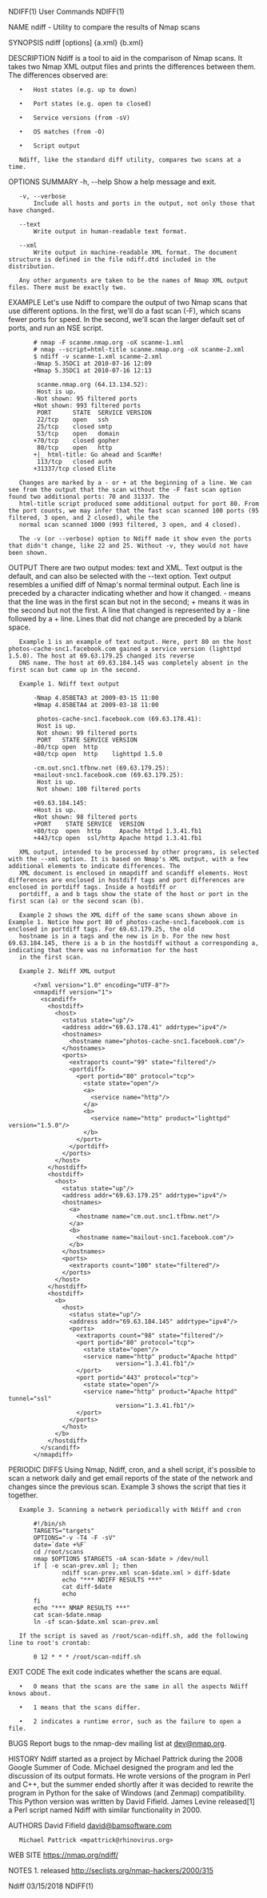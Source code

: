 NDIFF(1)                                                                                 User Commands                                                                                 NDIFF(1)

NAME
       ndiff - Utility to compare the results of Nmap scans

SYNOPSIS
       ndiff [options] {a.xml} {b.xml}

DESCRIPTION
       Ndiff is a tool to aid in the comparison of Nmap scans. It takes two Nmap XML output files and prints the differences between them. The differences observed are:

       •   Host states (e.g. up to down)

       •   Port states (e.g. open to closed)

       •   Service versions (from -sV)

       •   OS matches (from -O)

       •   Script output

       Ndiff, like the standard diff utility, compares two scans at a time.

OPTIONS SUMMARY
       -h, --help
           Show a help message and exit.

       -v, --verbose
           Include all hosts and ports in the output, not only those that have changed.

       --text
           Write output in human-readable text format.

       --xml
           Write output in machine-readable XML format. The document structure is defined in the file ndiff.dtd included in the distribution.

       Any other arguments are taken to be the names of Nmap XML output files. There must be exactly two.

EXAMPLE
       Let's use Ndiff to compare the output of two Nmap scans that use different options. In the first, we'll do a fast scan (-F), which scans fewer ports for speed. In the second, we'll
       scan the larger default set of ports, and run an NSE script.

           # nmap -F scanme.nmap.org -oX scanme-1.xml
           # nmap --script=html-title scanme.nmap.org -oX scanme-2.xml
           $ ndiff -v scanme-1.xml scanme-2.xml
           -Nmap 5.35DC1 at 2010-07-16 12:09
           +Nmap 5.35DC1 at 2010-07-16 12:13

            scanme.nmap.org (64.13.134.52):
            Host is up.
           -Not shown: 95 filtered ports
           +Not shown: 993 filtered ports
            PORT      STATE  SERVICE VERSION
            22/tcp    open   ssh
            25/tcp    closed smtp
            53/tcp    open   domain
           +70/tcp    closed gopher
            80/tcp    open   http
           +|_ html-title: Go ahead and ScanMe!
            113/tcp   closed auth
           +31337/tcp closed Elite

       Changes are marked by a - or + at the beginning of a line. We can see from the output that the scan without the -F fast scan option found two additional ports: 70 and 31337. The
       html-title script produced some additional output for port 80. From the port counts, we may infer that the fast scan scanned 100 ports (95 filtered, 3 open, and 2 closed), while the
       normal scan scanned 1000 (993 filtered, 3 open, and 4 closed).

       The -v (or --verbose) option to Ndiff made it show even the ports that didn't change, like 22 and 25. Without -v, they would not have been shown.

OUTPUT
       There are two output modes: text and XML. Text output is the default, and can also be selected with the --text option. Text output resembles a unified diff of Nmap's normal terminal
       output. Each line is preceded by a character indicating whether and how it changed.  - means that the line was in the first scan but not in the second; + means it was in the second but
       not the first. A line that changed is represented by a - line followed by a + line. Lines that did not change are preceded by a blank space.

       Example 1 is an example of text output. Here, port 80 on the host photos-cache-snc1.facebook.com gained a service version (lighttpd 1.5.0). The host at 69.63.179.25 changed its reverse
       DNS name. The host at 69.63.184.145 was completely absent in the first scan but came up in the second.

       Example 1. Ndiff text output

           -Nmap 4.85BETA3 at 2009-03-15 11:00
           +Nmap 4.85BETA4 at 2009-03-18 11:00

            photos-cache-snc1.facebook.com (69.63.178.41):
            Host is up.
            Not shown: 99 filtered ports
            PORT   STATE SERVICE VERSION
           -80/tcp open  http
           +80/tcp open  http    lighttpd 1.5.0

           -cm.out.snc1.tfbnw.net (69.63.179.25):
           +mailout-snc1.facebook.com (69.63.179.25):
            Host is up.
            Not shown: 100 filtered ports

           +69.63.184.145:
           +Host is up.
           +Not shown: 98 filtered ports
           +PORT    STATE SERVICE  VERSION
           +80/tcp  open  http     Apache httpd 1.3.41.fb1
           +443/tcp open  ssl/http Apache httpd 1.3.41.fb1

       XML output, intended to be processed by other programs, is selected with the --xml option. It is based on Nmap's XML output, with a few additional elements to indicate differences. The
       XML document is enclosed in nmapdiff and scandiff elements. Host differences are enclosed in hostdiff tags and port differences are enclosed in portdiff tags. Inside a hostdiff or
       portdiff, a and b tags show the state of the host or port in the first scan (a) or the second scan (b).

       Example 2 shows the XML diff of the same scans shown above in Example 1. Notice how port 80 of photos-cache-snc1.facebook.com is enclosed in portdiff tags. For 69.63.179.25, the old
       hostname is in a tags and the new is in b. For the new host 69.63.184.145, there is a b in the hostdiff without a corresponding a, indicating that there was no information for the host
       in the first scan.

       Example 2. Ndiff XML output

           <?xml version="1.0" encoding="UTF-8"?>
           <nmapdiff version="1">
             <scandiff>
               <hostdiff>
                 <host>
                   <status state="up"/>
                   <address addr="69.63.178.41" addrtype="ipv4"/>
                   <hostnames>
                     <hostname name="photos-cache-snc1.facebook.com"/>
                   </hostnames>
                   <ports>
                     <extraports count="99" state="filtered"/>
                     <portdiff>
                       <port portid="80" protocol="tcp">
                         <state state="open"/>
                         <a>
                           <service name="http"/>
                         </a>
                         <b>
                           <service name="http" product="lighttpd" version="1.5.0"/>
                         </b>
                       </port>
                     </portdiff>
                   </ports>
                 </host>
               </hostdiff>
               <hostdiff>
                 <host>
                   <status state="up"/>
                   <address addr="69.63.179.25" addrtype="ipv4"/>
                   <hostnames>
                     <a>
                       <hostname name="cm.out.snc1.tfbnw.net"/>
                     </a>
                     <b>
                       <hostname name="mailout-snc1.facebook.com"/>
                     </b>
                   </hostnames>
                   <ports>
                     <extraports count="100" state="filtered"/>
                   </ports>
                 </host>
               </hostdiff>
               <hostdiff>
                 <b>
                   <host>
                     <status state="up"/>
                     <address addr="69.63.184.145" addrtype="ipv4"/>
                     <ports>
                       <extraports count="98" state="filtered"/>
                       <port portid="80" protocol="tcp">
                         <state state="open"/>
                         <service name="http" product="Apache httpd"
                                  version="1.3.41.fb1"/>
                       </port>
                       <port portid="443" protocol="tcp">
                         <state state="open"/>
                         <service name="http" product="Apache httpd" tunnel="ssl"
                                  version="1.3.41.fb1"/>
                       </port>
                     </ports>
                   </host>
                 </b>
               </hostdiff>
             </scandiff>
           </nmapdiff>

PERIODIC DIFFS
       Using Nmap, Ndiff, cron, and a shell script, it's possible to scan a network daily and get email reports of the state of the network and changes since the previous scan.  Example 3
       shows the script that ties it together.

       Example 3. Scanning a network periodically with Ndiff and cron

           #!/bin/sh
           TARGETS="targets"
           OPTIONS="-v -T4 -F -sV"
           date=`date +%F`
           cd /root/scans
           nmap $OPTIONS $TARGETS -oA scan-$date > /dev/null
           if [ -e scan-prev.xml ]; then
                   ndiff scan-prev.xml scan-$date.xml > diff-$date
                   echo "*** NDIFF RESULTS ***"
                   cat diff-$date
                   echo
           fi
           echo "*** NMAP RESULTS ***"
           cat scan-$date.nmap
           ln -sf scan-$date.xml scan-prev.xml

       If the script is saved as /root/scan-ndiff.sh, add the following line to root's crontab:

           0 12 * * * /root/scan-ndiff.sh

EXIT CODE
       The exit code indicates whether the scans are equal.

       •   0 means that the scans are the same in all the aspects Ndiff knows about.

       •   1 means that the scans differ.

       •   2 indicates a runtime error, such as the failure to open a file.

BUGS
       Report bugs to the nmap-dev mailing list at <dev@nmap.org>.

HISTORY
       Ndiff started as a project by Michael Pattrick during the 2008 Google Summer of Code. Michael designed the program and led the discussion of its output formats. He wrote versions of
       the program in Perl and C++, but the summer ended shortly after it was decided to rewrite the program in Python for the sake of Windows (and Zenmap) compatibility. This Python version
       was written by David Fifield. James Levine released[1] a Perl script named Ndiff with similar functionality in 2000.

AUTHORS
       David Fifield <david@bamsoftware.com>

       Michael Pattrick <mpattrick@rhinovirus.org>

WEB SITE
       https://nmap.org/ndiff/

NOTES
        1. released
           http://seclists.org/nmap-hackers/2000/315

Ndiff                                                                                      03/15/2018                                                                                  NDIFF(1)

